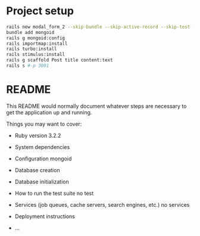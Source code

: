 # Project setup

```bash
rails new modal_form_2 --skip-bundle --skip-active-record --skip-test --skip-system-test && cd modal_form_2
bundle add mongoid
rails g mongoid:config
rails importmap:install
rails turbo:install
rails stimulus:install
rails g scaffold Post title content:text
rails s #-p 3001
```

# README





This README would normally document whatever steps are necessary to get the
application up and running.

Things you may want to cover:

* Ruby version
3.2.2

* System dependencies

* Configuration
mongoid

* Database creation

* Database initialization

* How to run the test suite
no test

* Services (job queues, cache servers, search engines, etc.)
no services

* Deployment instructions

* ...
